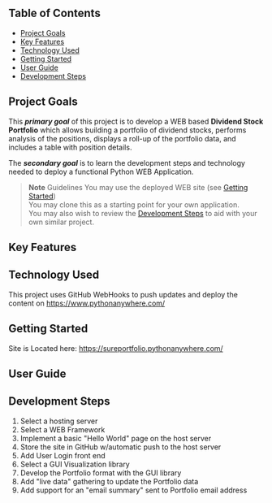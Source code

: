 ## Table of Contents

- [Project Goals](#project-goals)
- [Key Features](#key-features)
- [Technology Used](#technology-used)
- [Getting Started](#getting-started)
- [User Guide](#user-guide)
- [Development Steps](#development-steps)
  
## Project Goals
This ***primary goal*** of this project is to develop a WEB based **Dividend Stock Portfolio** which allows building a portfolio of dividend stocks, performs analysis of the positions, displays a roll-up of the portfolio data, and includes a table with position details.

The ***secondary goal*** is to learn the development steps and technology needed to deploy a functional Python WEB Application.

> **Note**  Guidelines
> You may use the deployed WEB site (see [Getting Started](#getting-started))<br>
> You may clone this as a starting point for your own application.<br>
> You may also wish to review the [Development Steps](#development-steps) to aid with your own similar project.

## Key Features

## Technology Used
This project uses GitHub WebHooks to push updates and deploy the content on https://www.pythonanywhere.com/

## Getting Started
Site is Located here: https://sureportfolio.pythonanywhere.com/
  
## User Guide

## Development Steps

1. Select a hosting server
2. Select a WEB Framework
3. Implement a basic "Hello World" page on the host server
4. Store the site in GitHub w/automatic push to the host server
5. Add User Login front end
6. Select a GUI Visualization library
7. Develop the Portfolio format with the GUI library
8. Add "live data" gathering to update the Portfolio data
9. Add support for an "email summary" sent to Portfolio email address

